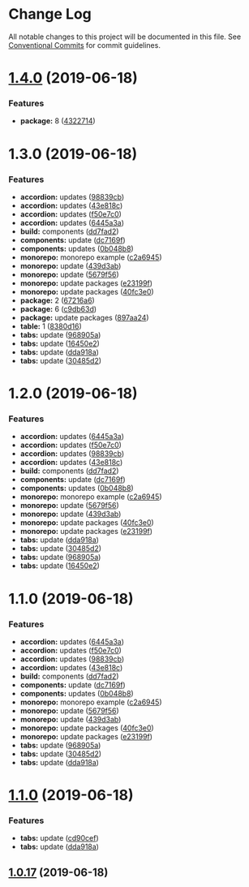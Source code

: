 # Change Log

All notable changes to this project will be documented in this file.
See [Conventional Commits](https://conventionalcommits.org) for commit guidelines.

# [1.4.0](https://github.com/MansoorBashaBellary/monorepo/compare/@mansoorbashabellary/accordion@1.3.0...@mansoorbashabellary/accordion@1.4.0) (2019-06-18)


### Features

* **package:** 8 ([4322714](https://github.com/MansoorBashaBellary/monorepo/commit/4322714))





# 1.3.0 (2019-06-18)


### Features

* **accordion:** updates ([98839cb](https://github.com/MansoorBashaBellary/monorepo/commit/98839cb))
* **accordion:** updates ([43e818c](https://github.com/MansoorBashaBellary/monorepo/commit/43e818c))
* **accordion:** updates ([f50e7c0](https://github.com/MansoorBashaBellary/monorepo/commit/f50e7c0))
* **accordion:** updates ([6445a3a](https://github.com/MansoorBashaBellary/monorepo/commit/6445a3a))
* **build:** components ([dd7fad2](https://github.com/MansoorBashaBellary/monorepo/commit/dd7fad2))
* **components:** update ([dc7169f](https://github.com/MansoorBashaBellary/monorepo/commit/dc7169f))
* **components:** updates ([0b048b8](https://github.com/MansoorBashaBellary/monorepo/commit/0b048b8))
* **monorepo:** monorepo example ([c2a6945](https://github.com/MansoorBashaBellary/monorepo/commit/c2a6945))
* **monorepo:** update ([439d3ab](https://github.com/MansoorBashaBellary/monorepo/commit/439d3ab))
* **monorepo:** update ([5679f56](https://github.com/MansoorBashaBellary/monorepo/commit/5679f56))
* **monorepo:** update packages ([e23199f](https://github.com/MansoorBashaBellary/monorepo/commit/e23199f))
* **monorepo:** update packages ([40fc3e0](https://github.com/MansoorBashaBellary/monorepo/commit/40fc3e0))
* **package:** 2 ([67216a6](https://github.com/MansoorBashaBellary/monorepo/commit/67216a6))
* **package:** 6 ([c9db63d](https://github.com/MansoorBashaBellary/monorepo/commit/c9db63d))
* **package:** update packages ([897aa24](https://github.com/MansoorBashaBellary/monorepo/commit/897aa24))
* **table:** 1 ([8380d16](https://github.com/MansoorBashaBellary/monorepo/commit/8380d16))
* **tabs:** update ([968905a](https://github.com/MansoorBashaBellary/monorepo/commit/968905a))
* **tabs:** update ([16450e2](https://github.com/MansoorBashaBellary/monorepo/commit/16450e2))
* **tabs:** update ([dda918a](https://github.com/MansoorBashaBellary/monorepo/commit/dda918a))
* **tabs:** update ([30485d2](https://github.com/MansoorBashaBellary/monorepo/commit/30485d2))





# 1.2.0 (2019-06-18)


### Features

* **accordion:** updates ([6445a3a](https://github.com/MansoorBashaBellary/monorepo/commit/6445a3a))
* **accordion:** updates ([f50e7c0](https://github.com/MansoorBashaBellary/monorepo/commit/f50e7c0))
* **accordion:** updates ([98839cb](https://github.com/MansoorBashaBellary/monorepo/commit/98839cb))
* **accordion:** updates ([43e818c](https://github.com/MansoorBashaBellary/monorepo/commit/43e818c))
* **build:** components ([dd7fad2](https://github.com/MansoorBashaBellary/monorepo/commit/dd7fad2))
* **components:** update ([dc7169f](https://github.com/MansoorBashaBellary/monorepo/commit/dc7169f))
* **components:** updates ([0b048b8](https://github.com/MansoorBashaBellary/monorepo/commit/0b048b8))
* **monorepo:** monorepo example ([c2a6945](https://github.com/MansoorBashaBellary/monorepo/commit/c2a6945))
* **monorepo:** update ([5679f56](https://github.com/MansoorBashaBellary/monorepo/commit/5679f56))
* **monorepo:** update ([439d3ab](https://github.com/MansoorBashaBellary/monorepo/commit/439d3ab))
* **monorepo:** update packages ([40fc3e0](https://github.com/MansoorBashaBellary/monorepo/commit/40fc3e0))
* **monorepo:** update packages ([e23199f](https://github.com/MansoorBashaBellary/monorepo/commit/e23199f))
* **tabs:** update ([dda918a](https://github.com/MansoorBashaBellary/monorepo/commit/dda918a))
* **tabs:** update ([30485d2](https://github.com/MansoorBashaBellary/monorepo/commit/30485d2))
* **tabs:** update ([968905a](https://github.com/MansoorBashaBellary/monorepo/commit/968905a))
* **tabs:** update ([16450e2](https://github.com/MansoorBashaBellary/monorepo/commit/16450e2))





# 1.1.0 (2019-06-18)


### Features

* **accordion:** updates ([6445a3a](https://github.com/MansoorBashaBellary/monorepo/commit/6445a3a))
* **accordion:** updates ([f50e7c0](https://github.com/MansoorBashaBellary/monorepo/commit/f50e7c0))
* **accordion:** updates ([98839cb](https://github.com/MansoorBashaBellary/monorepo/commit/98839cb))
* **accordion:** updates ([43e818c](https://github.com/MansoorBashaBellary/monorepo/commit/43e818c))
* **build:** components ([dd7fad2](https://github.com/MansoorBashaBellary/monorepo/commit/dd7fad2))
* **components:** update ([dc7169f](https://github.com/MansoorBashaBellary/monorepo/commit/dc7169f))
* **components:** updates ([0b048b8](https://github.com/MansoorBashaBellary/monorepo/commit/0b048b8))
* **monorepo:** monorepo example ([c2a6945](https://github.com/MansoorBashaBellary/monorepo/commit/c2a6945))
* **monorepo:** update ([5679f56](https://github.com/MansoorBashaBellary/monorepo/commit/5679f56))
* **monorepo:** update ([439d3ab](https://github.com/MansoorBashaBellary/monorepo/commit/439d3ab))
* **monorepo:** update packages ([40fc3e0](https://github.com/MansoorBashaBellary/monorepo/commit/40fc3e0))
* **monorepo:** update packages ([e23199f](https://github.com/MansoorBashaBellary/monorepo/commit/e23199f))
* **tabs:** update ([968905a](https://github.com/MansoorBashaBellary/monorepo/commit/968905a))
* **tabs:** update ([30485d2](https://github.com/MansoorBashaBellary/monorepo/commit/30485d2))
* **tabs:** update ([dda918a](https://github.com/MansoorBashaBellary/monorepo/commit/dda918a))





<a name="1.1.0"></a>
# [1.1.0](https://github.com/MansoorBashaBellary/monorepo/compare/v1.0.42...v1.1.0) (2019-06-18)


### Features

* **tabs:** update ([cd90cef](https://github.com/MansoorBashaBellary/monorepo/commit/cd90cef))
* **tabs:** update ([dda918a](https://github.com/MansoorBashaBellary/monorepo/commit/dda918a))



<a name="1.0.17"></a>
## [1.0.17](https://github.com/MansoorBashaBellary/monorepo/compare/v1.0.42...v1.0.17) (2019-06-18)
